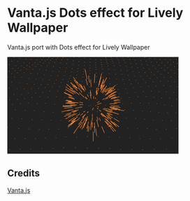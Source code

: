 # Vanta.js Dots effect for Lively Wallpaper
 Vanta.js port with Dots effect for Lively Wallpaper

![demo](preview.gif?raw=true "video")

## Credits
 [Vanta.js](https://github.com/tengbao/vanta)
 